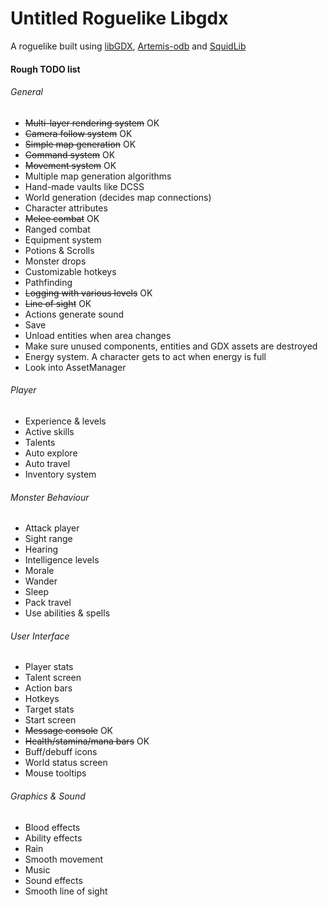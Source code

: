 # Untitled Roguelike Libgdx
A roguelike built using [libGDX](https://github.com/libgdx/libgdx), [Artemis-odb](https://github.com/junkdog/artemis-odb) and [SquidLib](https://github.com/SquidPony/SquidLib)

#### Rough TODO list

###### General
- ~~Multi-layer rendering system~~ OK
- ~~Camera follow system~~ OK
- ~~Simple map generation~~ OK
- ~~Command system~~ OK
- ~~Movement system~~ OK
- Multiple map generation algorithms
- Hand-made vaults like DCSS
- World generation (decides map connections)
- Character attributes
- ~~Melee combat~~ OK
- Ranged combat
- Equipment system
- Potions & Scrolls
- Monster drops
- Customizable hotkeys
- Pathfinding
- ~~Logging with various levels~~ OK
- ~~Line of sight~~ OK
- Actions generate sound
- Save
- Unload entities when area changes
- Make sure unused components, entities and GDX assets are destroyed
- Energy system. A character gets to act when energy is full
- Look into AssetManager

###### Player
- Experience & levels
- Active skills
- Talents
- Auto explore
- Auto travel
- Inventory system

###### Monster Behaviour
- Attack player
- Sight range
- Hearing
- Intelligence levels
- Morale
- Wander
- Sleep
- Pack travel
- Use abilities & spells

###### User Interface
- Player stats
- Talent screen
- Action bars
- Hotkeys
- Target stats
- Start screen
- ~~Message console~~ OK
- ~~Health/stamina/mana bars~~ OK
- Buff/debuff icons
- World status screen
- Mouse tooltips

###### Graphics & Sound
- Blood effects
- Ability effects
- Rain
- Smooth movement
- Music
- Sound effects
- Smooth line of sight
